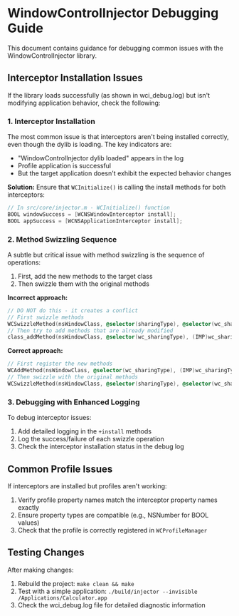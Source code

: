 # WindowControlInjector Debugging Guide

This document contains guidance for debugging common issues with the WindowControlInjector library.

## Interceptor Installation Issues

If the library loads successfully (as shown in wci_debug.log) but isn't modifying application behavior, check the following:

### 1. Interceptor Installation

The most common issue is that interceptors aren't being installed correctly, even though the dylib is loading. The key indicators are:

- "WindowControlInjector dylib loaded" appears in the log
- Profile application is successful
- But the target application doesn't exhibit the expected behavior changes

**Solution:** Ensure that `WCInitialize()` is calling the install methods for both interceptors:

```objective-c
// In src/core/injector.m - WCInitialize() function
BOOL windowSuccess = [WCNSWindowInterceptor install];
BOOL appSuccess = [WCNSApplicationInterceptor install];
```

### 2. Method Swizzling Sequence

A subtle but critical issue with method swizzling is the sequence of operations:

1. First, add the new methods to the target class
2. Then swizzle them with the original methods

**Incorrect approach:**
```objective-c
// DO NOT do this - it creates a conflict
// First swizzle methods
WCSwizzleMethod(nsWindowClass, @selector(sharingType), @selector(wc_sharingType));
// Then try to add methods that are already modified
class_addMethod(nsWindowClass, @selector(wc_sharingType), (IMP)wc_sharingType, "Q@:");
```

**Correct approach:**
```objective-c
// First register the new methods
WCAddMethod(nsWindowClass, @selector(wc_sharingType), (IMP)wc_sharingType, "Q@:");
// Then swizzle with the original methods
WCSwizzleMethod(nsWindowClass, @selector(sharingType), @selector(wc_sharingType));
```

### 3. Debugging with Enhanced Logging

To debug interceptor issues:

1. Add detailed logging in the `+install` methods
2. Log the success/failure of each swizzle operation
3. Check the interceptor installation status in the debug log

## Common Profile Issues

If interceptors are installed but profiles aren't working:

1. Verify profile property names match the interceptor property names exactly
2. Ensure property types are compatible (e.g., NSNumber for BOOL values)
3. Check that the profile is correctly registered in `WCProfileManager`

## Testing Changes

After making changes:

1. Rebuild the project: `make clean && make`
2. Test with a simple application: `./build/injector --invisible /Applications/Calculator.app`
3. Check the wci_debug.log file for detailed diagnostic information

